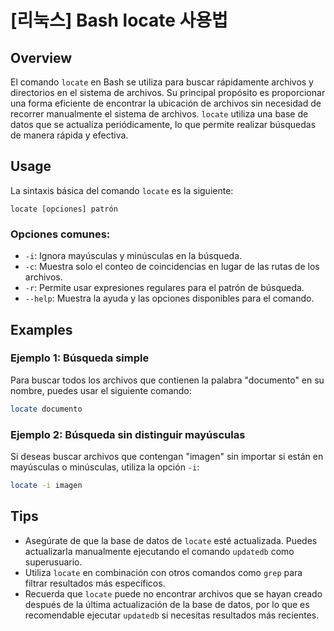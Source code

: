 # [리눅스] Bash locate 사용법

## Overview
El comando `locate` en Bash se utiliza para buscar rápidamente archivos y directorios en el sistema de archivos. Su principal propósito es proporcionar una forma eficiente de encontrar la ubicación de archivos sin necesidad de recorrer manualmente el sistema de archivos. `locate` utiliza una base de datos que se actualiza periódicamente, lo que permite realizar búsquedas de manera rápida y efectiva.

## Usage
La sintaxis básica del comando `locate` es la siguiente:

```
locate [opciones] patrón
```

### Opciones comunes:
- `-i`: Ignora mayúsculas y minúsculas en la búsqueda.
- `-c`: Muestra solo el conteo de coincidencias en lugar de las rutas de los archivos.
- `-r`: Permite usar expresiones regulares para el patrón de búsqueda.
- `--help`: Muestra la ayuda y las opciones disponibles para el comando.

## Examples
### Ejemplo 1: Búsqueda simple
Para buscar todos los archivos que contienen la palabra "documento" en su nombre, puedes usar el siguiente comando:

```bash
locate documento
```

### Ejemplo 2: Búsqueda sin distinguir mayúsculas
Si deseas buscar archivos que contengan "imagen" sin importar si están en mayúsculas o minúsculas, utiliza la opción `-i`:

```bash
locate -i imagen
```

## Tips
- Asegúrate de que la base de datos de `locate` esté actualizada. Puedes actualizarla manualmente ejecutando el comando `updatedb` como superusuario.
- Utiliza `locate` en combinación con otros comandos como `grep` para filtrar resultados más específicos.
- Recuerda que `locate` puede no encontrar archivos que se hayan creado después de la última actualización de la base de datos, por lo que es recomendable ejecutar `updatedb` si necesitas resultados más recientes.